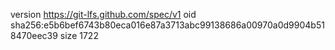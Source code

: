 version https://git-lfs.github.com/spec/v1
oid sha256:e5b6bef6743b80eca016e87a3713abc99138686a00970a0d9904b518470eec39
size 1722
